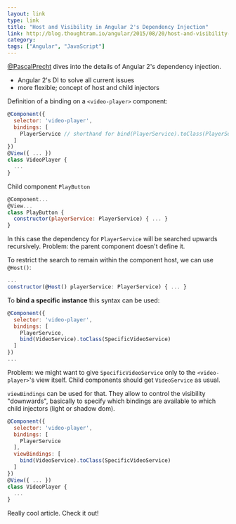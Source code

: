 ```yaml
---
layout: link
type: link
title: "Host and Visibility in Angular 2's Dependency Injection"
link: http://blog.thoughtram.io/angular/2015/08/20/host-and-visibility-in-angular-2-dependency-injection.html
category:
tags: ["Angular", "JavaScript"]
---
```


[@PascalPrecht](https://twitter.com/PascalPrecht) dives into the details of Angular 2's dependency injection.

- Angular 2's DI to solve all current issues
- more flexible; concept of host and child injectors

Definition of a binding on a `<video-player>` component:

```javascript
@Component({
  selector: 'video-player',
  bindings: [
    PlayerService // shorthand for bind(PlayerService).toClass(PlayerService)
  ]
})
@View({ ... })
class VideoPlayer {
  ...
}
```

Child component `PlayButton`

```javascript
@Component...
@View...
class PlayButton {
  constructor(playerService: PlayerService) { ... }
}
```

In this case the dependency for `PlayerService` will be searched upwards recursively. Problem: the parent component doesn't define it.

To restrict the search to remain within the component host, we can use `@Host()`:

```javascript
...
constructor(@Host() playerService: PlayerService) { ... }
```

To **bind a specific instance** this syntax can be used:

```javascript
@Component({
  selector: 'video-player',
  bindings: [
    PlayerService,
    bind(VideoService).toClass(SpecificVideoService)
  ]
})
...
```

Problem: we might want to give `SpecificVideoService` only to the `<video-player>`'s view itself. Child components should get `VideoService` as usual.

`viewBindings` can be used for that. They allow to control the visibility "downwards", basically to specify
which bindings are available to which child injectors (light or shadow dom).

```javascript
@Component({
  selector: 'video-player',
  bindings: [
    PlayerService
  ],
  viewBindings: [
    bind(VideoService).toClass(SpecificVideoService)
  ]
})
@View({ ... })
class VideoPlayer {
  ...
}
```

Really cool article. Check it out!
